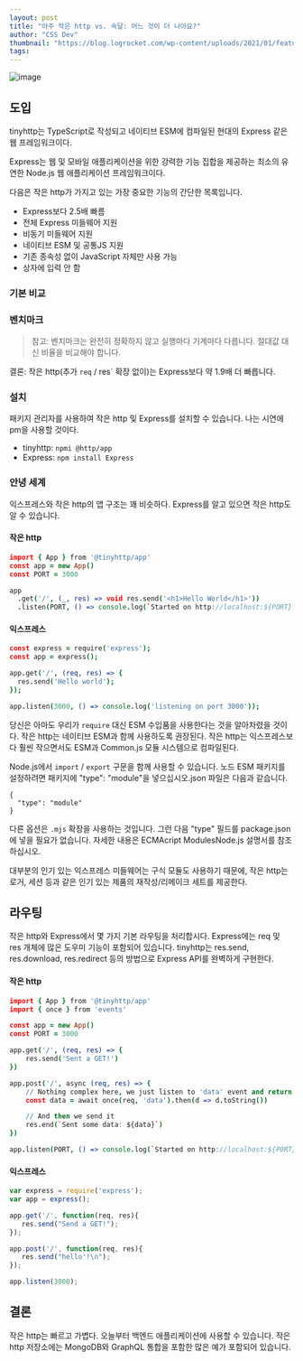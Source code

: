 ```yaml
---
layout: post
title: "아주 작은 http vs. 속달: 어느 것이 더 나아요?"
author: "CSS Dev"
thumbnail: "https://blog.logrocket.com/wp-content/uploads/2021/01/feature-image.jpg"
tags: 
---
```



![image](https://i2.wp.com/blog.logrocket.com/wp-content/uploads/2021/01/feature-image.jpg?fit=730%2C383&ssl=1)

## 도입

tinyhttp는 TypeScript로 작성되고 네이티브 ESM에 컴파일된 현대의 Express 같은 웹 프레임워크이다.

Express는 웹 및 모바일 애플리케이션을 위한 강력한 기능 집합을 제공하는 최소의 유연한 Node.js 웹 애플리케이션 프레임워크이다.

다음은 작은 http가 가지고 있는 가장 중요한 기능의 간단한 목록입니다.

- Express보다 2.5배 빠름
- 전체 Express 미들웨어 지원
- 비동기 미들웨어 지원
- 네이티브 ESM 및 공통JS 지원
- 기존 종속성 없이 JavaScript 자체만 사용 가능
- 상자에 입력 안 함

### 기본 비교

### 벤치마크

> 참고: 벤치마크는 완전히 정확하지 않고 실행마다 기계마다 다릅니다. 절대값 대신 비율을 비교해야 합니다.

결론: 작은 http(추가 `req` / res` 확장 없이)는 Express보다 약 1.9배 더 빠릅니다.

### 설치

패키지 관리자를 사용하여 작은 http 및 Express를 설치할 수 있습니다. 나는 시연에 pm을 사용할 것이다.

- tinyhttp: `npmi @http/app`
- Express: `npm install Express`

### 안녕 세계

익스프레스와 작은 http의 앱 구조는 꽤 비슷하다. Express를 알고 있으면 작은 http도 알 수 있습니다.

#### 작은 http

```coffeescript
import { App } from '@tinyhttp/app'
const app = new App()
const PORT = 3000

app
  .get('/', (_, res) => void res.send('<h1>Hello World</h1>'))
  .listen(PORT, () => console.log(`Started on http://localhost:${PORT}!`))
```

#### 익스프레스

```coffeescript
const express = require('express');
const app = express();

app.get('/', (req, res) => {
  res.send('Hello world');
});

app.listen(3000, () => console.log('listening on port 3000'));
```

당신은 아마도 우리가 `require` 대신 ESM 수입품을 사용한다는 것을 알아차렸을 것이다. 작은 http는 네이티브 ESM과 함께 사용하도록 권장된다. 작은 http는 익스프레스보다 훨씬 작으면서도 ESM과 Common.js 모듈 시스템으로 컴파일된다.

Node.js에서 `import` / `export` 구문을 함께 사용할 수 있습니다. 노드 ESM 패키지를 설정하려면 패키지에 "type": "module"을 넣으십시오.json 파일은 다음과 같습니다.

```undefined
{
  "type": "module"
}
```

다른 옵션은 `.mjs` 확장을 사용하는 것입니다. 그런 다음 "type" 필드를 package.json에 넣을 필요가 없습니다. 자세한 내용은 ECMAcript ModulesNode.js 설명서를 참조하십시오.

대부분의 인기 있는 익스프레스 미들웨어는 구식 모듈도 사용하기 때문에, 작은 http는 로거, 세션 등과 같은 인기 있는 제품의 재작성/리메이크 세트를 제공한다.

## 라우팅

작은 http와 Express에서 몇 가지 기본 라우팅을 처리합시다. Express에는 req 및 res 개체에 많은 도우미 기능이 포함되어 있습니다. tinyhttp는 res.send, res.download, res.redirect 등의 방법으로 Express API를 완벽하게 구현한다.

#### 작은 http

```coffeescript
import { App } from '@tinyhttp/app'
import { once } from 'events'

const app = new App()
const PORT = 3000

app.get('/', (req, res) => {
    res.send('Sent a GET!')
})

app.post('/', async (req, res) => {
    // Nothing complex here, we just listen to 'data' event and return the data as a promise to a `data` variable
    const data = await once(req, 'data').then(d => d.toString())

    // And then we send it
    res.end(`Sent some data: ${data}`)
})

app.listen(PORT, () => console.log(`Started on http://localhost:${PORT}!`))
```

#### 익스프레스

```js
var express = require('express');
var app = express();

app.get('/', function(req, res){
   res.send("Send a GET!");
});

app.post('/', function(req, res){
   res.send("hello'!\n");
});

app.listen(3000);
```

## 결론

작은 http는 빠르고 가볍다. 오늘부터 백엔드 애플리케이션에 사용할 수 있습니다. 작은 http 저장소에는 MongoDB와 GraphQL 통합을 포함한 많은 예가 포함되어 있습니다.
